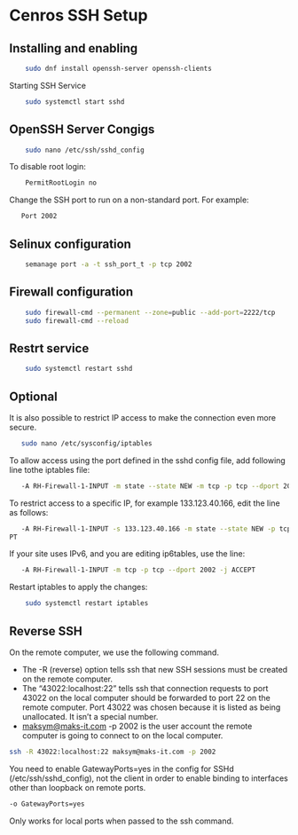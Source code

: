 # Cenros SSH Setup

## Installing and enabling

```bash
    sudo dnf install openssh-server openssh-clients
```

Starting SSH Service

```bash
    sudo systemctl start sshd
```

## OpenSSH Server Congigs

```bash
    sudo nano /etc/ssh/sshd_config
```

To disable root login:

``` bash
    PermitRootLogin no
```

Change the SSH port to run on a non-standard port. For example:

```bash
   Port 2002
```

## Selinux configuration

```bash
    semanage port -a -t ssh_port_t -p tcp 2002
```

## Firewall configuration

``` bash
    sudo firewall-cmd --permanent --zone=public --add-port=2222/tcp
    sudo firewall-cmd --reload
```

## Restrt service

```bash
    sudo systemctl restart sshd
```

## Optional

It is also possible to restrict IP access to make the connection even more secure.

```bash
   sudo nano /etc/sysconfig/iptables
```

To allow access using the port defined in the sshd config file, add following line tothe iptables file:

```bash
   -A RH-Firewall-1-INPUT -m state --state NEW -m tcp -p tcp --dport 2002 -j ACCEPT
```

To restrict access to a specific IP, for example 133.123.40.166, edit the line as follows:

```bash
   -A RH-Firewall-1-INPUT -s 133.123.40.166 -m state --state NEW -p tcp --dport 2002 -j ACCE
PT
```

If your site uses IPv6, and you are editing ip6tables, use the line:

```bash
   -A RH-Firewall-1-INPUT -m tcp -p tcp --dport 2002 -j ACCEPT
```

Restart iptables to apply the changes:

```bash
    sudo systemctl restart iptables
```

## Reverse SSH


On the remote computer, we use the following command.

* The -R (reverse) option tells ssh that new SSH sessions must be created on the remote computer.
* The “43022:localhost:22” tells ssh that connection requests to port 43022 on the local computer should be forwarded to port 22 on the remote computer. Port 43022 was chosen because it is listed as being unallocated. It isn’t a special number.
* maksym@maks-it.com -p 2002 is the user account the remote computer is going to connect to on the local computer.

```bash
ssh -R 43022:localhost:22 maksym@maks-it.com -p 2002
```

You need to enable GatewayPorts=yes in the config for SSHd (/etc/ssh/sshd_config), not the client in order to enable binding to interfaces other than loopback on remote ports.

```bash
-o GatewayPorts=yes
```

Only works for local ports when passed to the ssh command.